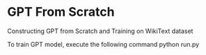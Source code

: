 # GPT From Scratch
Constructing GPT from Scratch and Training on WikiText dataset

To train GPT model, execute the following command
python run.py
